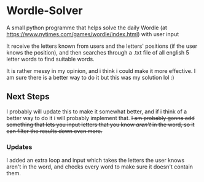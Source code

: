 # Wordle-Solver
A small python programme that helps solve the daily Wordle (at https://www.nytimes.com/games/wordle/index.html) with user input

It receive the letters known from users and the letters' positions (if the user knows the position), and then searches through a .txt file of all english 5 letter words to find suitable words. 

It is rather messy in my opinion, and i think i could make it more effective. I am sure there is a better way to do it but this was my solution lol :)

## Next Steps
I probably will update this to make it somewhat better, and if i think of a better way to do it i will probably implement that. ~~I am probably gonna add something that lets you input letters that you know *aren't* in the word, so it can filter the results down even more.~~

### Updates
I added an extra loop and input which takes the letters the user knows aren't in the word, and checks every word to make sure it doesn't contain them.
